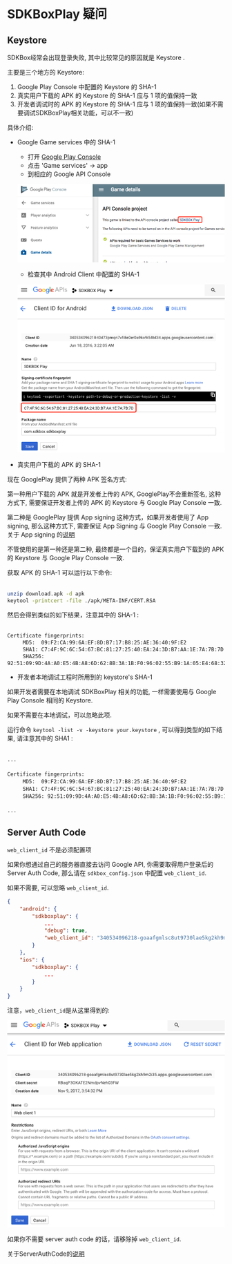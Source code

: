 
# SDKBoxPlay 疑问

## Keystore

SDKBox经常会出现登录失败, 其中比较常见的原因就是 Keystore .

主要是三个地方的 Keystore:

1. Google Play Console 中配置的 Keystore 的 SHA-1
2. 真实用户下载的 APK 的 Keystore 的 SHA-1 应与 1 项的值保持一致
3. 开发者调试时的 APK 的 Keystore 的 SHA-1 应与 1 项的值保持一致(如果不需要调试SDKBoxPlay相关功能，可以不一致)

具体介绍:

- Google Game services 中的 SHA-1

    * 打开 [Google Play Console](https://play.google.com/apps/publish)
    * 点击 'Game services' -> app
    * 到相应的 Google API Console

    ![](../imgs/sdkboxplay_game_services.png)

    * 检查其中 Android Client 中配置的 SHA-1

    ![](../imgs/sdkbox_android_client.png)


- 真实用户下载的 APK 的 SHA-1

现在 GooglePlay 提供了两种 APK 签名方式:

第一种用户下载的 APK 就是开发者上传的 APK, GooglePlay不会重新签名, 这种方式下, 需要保证开发者上传的 APK 的 Keystore 与 Google Play Console 一致.

第二种是 GooglePlay 提供 App signing 这种方式，如果开发者使用了 App signing, 那么这种方式下, 需要保证 App Signing 与 Google Play Console 一致. 关于 App signing 的[说明](https://support.google.com/googleplay/android-developer/answer/7384423)

不管使用的是第一种还是第二种, 最终都是一个目的，保证真实用户下载到的 APK 的 Keystore 与 Google Play Console 一致.

获取 APK 的 SHA-1 可以运行以下命令:

```bash

unzip download.apk -d apk
keytool -printcert -file ./apk/META-INF/CERT.RSA

```

然后会得到类似的如下结果，注意其中的 SHA-1 :

```

Certificate fingerprints:
	 MD5:  09:F2:CA:99:6A:EF:8D:B7:17:B8:25:AE:36:40:9F:E2
	 SHA1: C7:4F:9C:6C:54:67:BC:81:27:25:40:EA:24:3D:B7:AA:1E:7A:7B:7D
	 SHA256: 92:51:09:9D:4A:A0:E5:4B:A8:6D:62:8B:3A:1B:F0:96:02:55:B9:1A:05:E4:68:32:0D:E1:F5:8A:A2:66:24:B1

```

- 开发者本地调试工程时所用到的 keystore's SHA-1

如果开发者需要在本地调试 SDKBoxPlay 相关的功能, 一样需要使用与 Google Play Console 相同的 Keystore.

如果不需要在本地调试，可以忽略此项.

运行命令 `keytool -list -v -keystore your.keystore` , 可以得到类型的如下结果, 请注意其中的 SHA1 :

```bash

...

Certificate fingerprints:
	 MD5:  09:F2:CA:99:6A:EF:8D:B7:17:B8:25:AE:36:40:9F:E2
	 SHA1: C7:4F:9C:6C:54:67:BC:81:27:25:40:EA:24:3D:B7:AA:1E:7A:7B:7D
	 SHA256: 92:51:09:9D:4A:A0:E5:4B:A8:6D:62:8B:3A:1B:F0:96:02:55:B9:1A:05:E4:68:32:0D:E1:F5:8A:A2:66:24:B1

...

```

## Server Auth Code

`web_client_id` 不是必须配置项

如果你想通过自己的服务器直接去访问 Google API, 你需要取得用户登录后的 Server Auth Code, 那么请在 `sdkbox_config.json` 中配置 `web_client_id`.

如果不需要, 可以忽略 `web_client_id`.

```json
{
    "android": {
        "sdkboxplay": {
            ...
            "debug": true,
            "web_client_id": "340534096218-goaafgmlsc8ut9730lae5kg2kh9m2i35.apps.googleusercontent.com"
        }
    },
    "ios": {
        "sdkboxplay": {
            ...
        }
    }
}
```

注意，`web_client_id`是从这里得到的:

![](../imgs/sdkboxplay_webclientid.png)


如果你不需要 server auth code 的话，请移除掉 `web_client_id`.

关于ServerAuthCode的[说明](https://developers.google.cn/identity/sign-in/android/offline-access)


